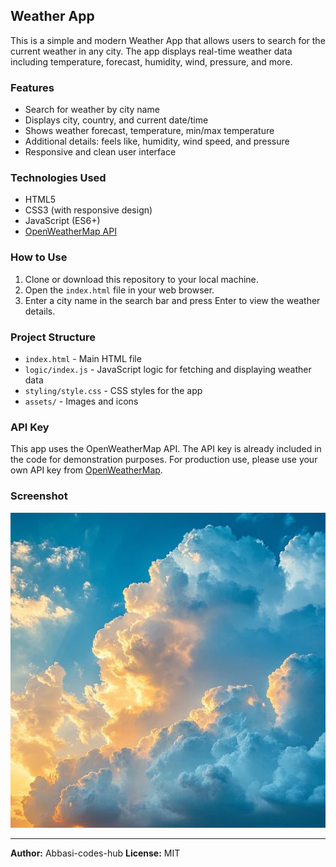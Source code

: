 ## Weather App

This is a simple and modern Weather App that allows users to search for the current weather in any city. The app displays real-time weather data including temperature, forecast, humidity, wind, pressure, and more.

### Features
- Search for weather by city name
- Displays city, country, and current date/time
- Shows weather forecast, temperature, min/max temperature
- Additional details: feels like, humidity, wind speed, and pressure
- Responsive and clean user interface

### Technologies Used
- HTML5
- CSS3 (with responsive design)
- JavaScript (ES6+)
- [OpenWeatherMap API](https://openweathermap.org/api)

### How to Use
1. Clone or download this repository to your local machine.
2. Open the `index.html` file in your web browser.
3. Enter a city name in the search bar and press Enter to view the weather details.

### Project Structure
- `index.html` - Main HTML file
- `logic/index.js` - JavaScript logic for fetching and displaying weather data
- `styling/style.css` - CSS styles for the app
- `assets/` - Images and icons

### API Key
This app uses the OpenWeatherMap API. The API key is already included in the code for demonstration purposes. For production use, please use your own API key from [OpenWeatherMap](https://openweathermap.org/appid).

### Screenshot
![Weather App Screenshot](assets/clouds.webp)

---
**Author:** Abbasi-codes-hub
**License:** MIT
